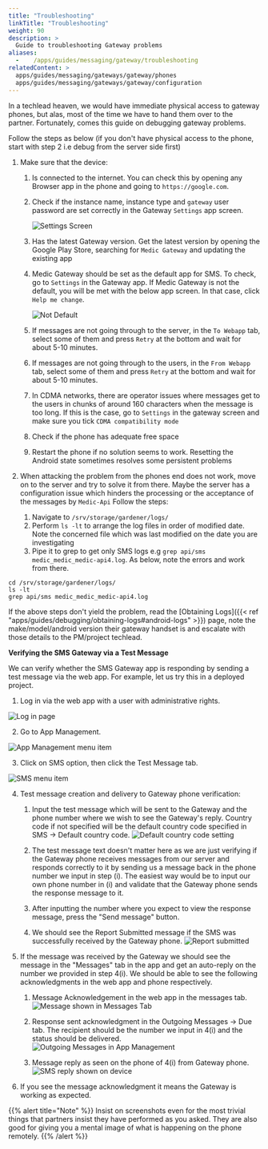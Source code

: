 ```yaml
---
title: "Troubleshooting"
linkTitle: "Troubleshooting"
weight: 90
description: >
  Guide to troubleshooting Gateway problems
aliases:
  -    /apps/guides/messaging/gateway/troubleshooting
relatedContent: >
  apps/guides/messaging/gateways/gateway/phones
  apps/guides/messaging/gateways/gateway/configuration
---
```


In a techlead heaven, we would have immediate physical access to gateway phones, but alas, most of the time we have to hand them over to the partner. Fortunately, comes this guide on debugging gateway problems.

Follow the steps as below (if you don't have physical access to the phone, start with step 2 i.e debug from the server side first)

1. Make sure that the device:

	1. Is connected to the internet. You can check this by opening any Browser app in the phone and going to `https://google.com`.
	2. Check if the instance name, instance type and `gateway` user password are set correctly in the Gateway `Settings` app screen.

        ![Settings Screen](settings_screen.png)

	3. Has the latest Gateway version. Get the latest version by opening the Google Play Store, searching for `Medic Gateway` and updating the existing app

	4. Medic Gateway should be set as the default app for SMS. To check, go to `Settings` in the Gateway app. If Medic Gateway is not the default, you will be met with the below app screen. In that case, click `Help me change`.

        ![Not Default](not_default.png)

	5. If messages are not going through to the server, in the `To Webapp`  tab, select some of them and press `Retry` at the bottom and wait for about 5-10 minutes.

	6. If messages are not going through to the users, in the `From Webapp`  tab, select some of them and press `Retry` at the bottom and wait for about 5-10 minutes.

	7. In CDMA networks, there are operator issues where messages get to the users in chunks of around 160 characters when the message is too long. If this is the case, go to `Settings` in the gateway screen and make sure you tick `CDMA compatibility mode`

	8. Check if the phone has adequate free space

	9. Restart the phone if no solution seems to work. Resetting the Android state sometimes resolves some persistent problems

2.  When attacking the problem from the phones end does not work, move on to the server and try to solve it from there. Maybe the server has a configuration issue which hinders the processing or the acceptance of the messages by `Medic-Api`
Follow the steps:
	1. Navigate to `/srv/storage/gardener/logs/ `
	1. Perform `ls -lt` to arrange the log files in order of modified date. Note the concerned file which was last modified on the date you are investigating
	1. Pipe it to grep to get only SMS logs e.g `grep api/sms medic_medic_medic-api4.log`. As below, note the errors and work from there.
```
cd /srv/storage/gardener/logs/
ls -lt
grep api/sms medic_medic_medic-api4.log
```
If the above steps don't yield the problem, read the [Obtaining Logs]({{< ref "apps/guides/debugging/obtaining-logs#android-logs" >}}) page, note the make/model/android version their gateway handset is and escalate with those details to the PM/project techlead.

**Verifying the SMS Gateway via a Test Message**

We can verify whether the SMS Gateway app is responding by sending a test message via the web app. For example, let us try this in a deployed project.
1. Log in via the web app with a user with administrative rights.

![Log in page](log-in-page.png)

2. Go to App Management.

![App Management menu item](app-management-menu-item.png)

3. Click on SMS option, then click the Test Message tab.

![SMS menu item](sms-menu-item.png)

4. Test message creation and delivery to Gateway phone verification:
	1. Input the test message which will be sent to the Gateway and the phone number where we wish to see the Gateway's reply. Country code if not specified will be the default country code specified in SMS -> Default country code.
![Default country code setting](default-country-code.png)

	2. The test message text doesn't matter here as we are just verifying if the Gateway phone receives messages from our server and responds correctly to it by sending us a message back in the phone number we input in step (i). The easiest way would be to input our own phone number in (i) and validate that the Gateway phone sends the response message to it.
	3. After inputting the number where you expect to view the response message, press the "Send message" button. 
	4. We should see the Report Submitted message if the SMS was successfully received by the Gateway phone.
![Report submitted](report-submitted.png)

5. If the message was received by the Gateway we should see the message in the "Messages" tab in the app and get an auto-reply on the number we provided in step 4(i). We should be able to see the following acknowledgments in the web app and phone respectively.

	1. Message Acknowledgement in the web app in the messages tab.
![Message shown in Messages Tab](messages-tab.png)


	2. Response sent acknowledgment in the Outgoing Messages -> Due tab. The recipient should be the number we input in 4(i) and the status should be delivered. 
![Outgoing Messages in App Management](outgoing-messages.png)


	3. Message reply as seen on the phone of 4(i) from Gateway phone.
![SMS reply shown on device](sms-reply.png)


6. If you see the message acknowledgment it means the Gateway is working as expected.

{{% alert title="Note" %}}
Insist on screenshots even for the most trivial things that partners insist they have performed as you asked. They are also good for giving you a mental image of what is happening on the phone remotely.
{{% /alert %}}




